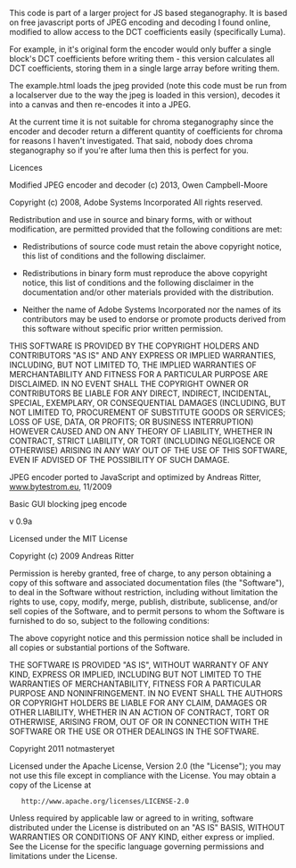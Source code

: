 This code is part of a larger project for JS based steganography. It is based on free javascript ports of JPEG encoding and decoding I found online, modified to allow access to the DCT coefficients easily (specifically Luma).

For example, in it's original form the encoder would only buffer a single block's DCT coefficients before writing them - this version calculates all DCT coefficients, storing them in a single large array before writing them.

The example.html loads the jpeg provided (note this code must be run from a localserver due to the way the jpeg is loaded in this version), decodes it into a canvas and then re-encodes it into a JPEG.

At the current time it is not suitable for chroma steganography since the encoder and decoder return a different quantity of coefficients for chroma for reasons I haven't investigated. That said, nobody does chroma steganography so if you're after luma then this is perfect for you.

Licences

  Modified JPEG encoder and decoder (c) 2013, Owen Campbell-Moore

  Copyright (c) 2008, Adobe Systems Incorporated
  All rights reserved.

  Redistribution and use in source and binary forms, with or without 
  modification, are permitted provided that the following conditions are
  met:

  * Redistributions of source code must retain the above copyright notice, 
    this list of conditions and the following disclaimer.
  
  * Redistributions in binary form must reproduce the above copyright
    notice, this list of conditions and the following disclaimer in the 
    documentation and/or other materials provided with the distribution.
  
  * Neither the name of Adobe Systems Incorporated nor the names of its 
    contributors may be used to endorse or promote products derived from 
    this software without specific prior written permission.

  THIS SOFTWARE IS PROVIDED BY THE COPYRIGHT HOLDERS AND CONTRIBUTORS "AS
  IS" AND ANY EXPRESS OR IMPLIED WARRANTIES, INCLUDING, BUT NOT LIMITED TO,
  THE IMPLIED WARRANTIES OF MERCHANTABILITY AND FITNESS FOR A PARTICULAR
  PURPOSE ARE DISCLAIMED. IN NO EVENT SHALL THE COPYRIGHT OWNER OR 
  CONTRIBUTORS BE LIABLE FOR ANY DIRECT, INDIRECT, INCIDENTAL, SPECIAL,
  EXEMPLARY, OR CONSEQUENTIAL DAMAGES (INCLUDING, BUT NOT LIMITED TO,
  PROCUREMENT OF SUBSTITUTE GOODS OR SERVICES; LOSS OF USE, DATA, OR
  PROFITS; OR BUSINESS INTERRUPTION) HOWEVER CAUSED AND ON ANY THEORY OF
  LIABILITY, WHETHER IN CONTRACT, STRICT LIABILITY, OR TORT (INCLUDING
  NEGLIGENCE OR OTHERWISE) ARISING IN ANY WAY OUT OF THE USE OF THIS
  SOFTWARE, EVEN IF ADVISED OF THE POSSIBILITY OF SUCH DAMAGE.

JPEG encoder ported to JavaScript and optimized by Andreas Ritter, www.bytestrom.eu, 11/2009

Basic GUI blocking jpeg encode

v 0.9a

Licensed under the MIT License

Copyright (c) 2009 Andreas Ritter

Permission is hereby granted, free of charge, to any person obtaining a copy
of this software and associated documentation files (the "Software"), to deal
in the Software without restriction, including without limitation the rights
to use, copy, modify, merge, publish, distribute, sublicense, and/or sell
copies of the Software, and to permit persons to whom the Software is
furnished to do so, subject to the following conditions:

The above copyright notice and this permission notice shall be included in
all copies or substantial portions of the Software.

THE SOFTWARE IS PROVIDED "AS IS", WITHOUT WARRANTY OF ANY KIND, EXPRESS OR
IMPLIED, INCLUDING BUT NOT LIMITED TO THE WARRANTIES OF MERCHANTABILITY,
FITNESS FOR A PARTICULAR PURPOSE AND NONINFRINGEMENT. IN NO EVENT SHALL THE
AUTHORS OR COPYRIGHT HOLDERS BE LIABLE FOR ANY CLAIM, DAMAGES OR OTHER
LIABILITY, WHETHER IN AN ACTION OF CONTRACT, TORT OR OTHERWISE, ARISING FROM,
OUT OF OR IN CONNECTION WITH THE SOFTWARE OR THE USE OR OTHER DEALINGS IN
THE SOFTWARE.

   Copyright 2011 notmasteryet

   Licensed under the Apache License, Version 2.0 (the "License");
   you may not use this file except in compliance with the License.
   You may obtain a copy of the License at

       http://www.apache.org/licenses/LICENSE-2.0

   Unless required by applicable law or agreed to in writing, software
   distributed under the License is distributed on an "AS IS" BASIS,
   WITHOUT WARRANTIES OR CONDITIONS OF ANY KIND, either express or implied.
   See the License for the specific language governing permissions and
   limitations under the License.
